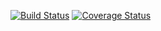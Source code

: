 [![Build Status](https://travis-ci.org/DLUT-SIE/TMSFTT-BE.svg?branch=dev)](https://travis-ci.org/DLUT-SIE/TMSFTT-BE)
[![Coverage Status](https://coveralls.io/repos/github/DLUT-SIE/TMSFTT-BE/badge.svg?branch=dev)](https://coveralls.io/github/DLUT-SIE/TMSFTT-BE?branch=dev )
